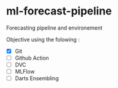 # ml-forecast-pipeline

Forecasting pipeline and environement

Objective using the folowing :

- [x] Git
- [ ] Github Action
- [ ] DVC
- [ ] MLFlow
- [ ] Darts Ensembling
